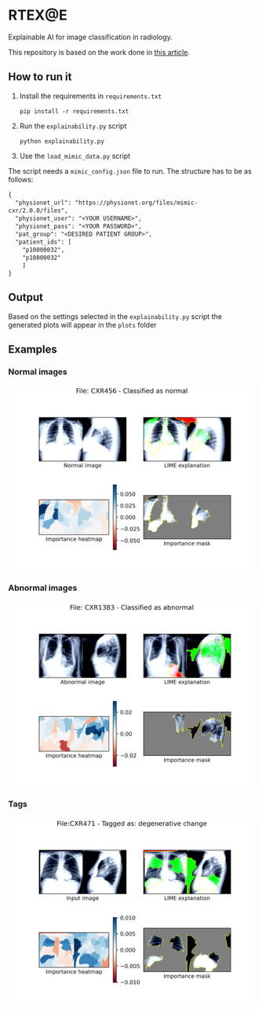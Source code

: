 # RTEX@E

Explainable AI for image classification in radiology.


This repository is based on the work done in [this article](https://academic.oup.com/jamia/article/28/8/1651/6242739).

## How to run it

1. Install the requirements in `requirements.txt`
   ```
   pip install -r requirements.txt
   ```
2. Run the `explainability.py` script
   ```
   python explainability.py
   ```
3. Use the `load_mimic_data.py` script
   
The script needs a `mimic_config.json` file to run. The structure has to be as follows:

```{json}
{
  "physionet_url": "https://physionet.org/files/mimic-cxr/2.0.0/files",
  "physionet_user": "<YOUR USERNAME>",
  "physionet_pass": "<YOUR PASSWORD>",
  "pat_group": "<DESIRED PATIENT GROUP>",
  "patient_ids": [
    "p10000032",
    "p10000032"
    ]   
}
```


## Output
Based on the settings selected in the `explainability.py` script the generated plots will appear in the `plots` folder

## Examples

### Normal images

![](examples/normal/CXR456_output.png)

### Abnormal images

![](examples/abnormal/CXR1383_output.png)

### Tags

![](examples/tags/CXR471-degenerative%20change_output.png)

